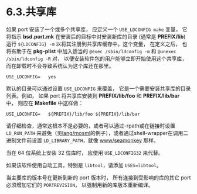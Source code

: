 # 6.3.共享库

如果 port 安装了一个或多个共享库， 应定义一个 `USE_LDCONFIG make` 变量， 它将指示 **bsd.port.mk** 在安装后的目标中对安装新库的目录 (通常是 **PREFIX/lib**) 运行 `${LDCONFIG} -m` 以将其注册到共享库缓存中。这个变量， 在定义之后， 也将有助于在 **pkg-plist** 中加入适当的 `@exec /sbin/ldconfig -m` 和 `@unexec /sbin/ldconfig -R` 对， 以便安装软件包的用户能够立即开始使用这个共享库， 而在卸载时不会导致系统认为这个库还在那里。

```
USE_LDCONFIG=	yes
```

默认的目录可以通过设置 `USE_LDCONFIG` 来覆盖， 它是一个需要安装共享库的目录列表。例如， 如果 port 将共享库安装到 **PREFIX/lib/foo** 和 **PREFIX/lib/bar** 中， 则应在 **Makefile** 中这样做：

```
USE_LDCONFIG=	${PREFIX}/lib/foo ${PREFIX}/lib/bar
```

请仔细检查，通常这根本不是必要的，或者可以通过-rpath或在链接时设置 `LD_RUN_PATH` 来避免（见[lang/mosml](https://cgit.freebsd.org/ports/tree/lang/mosml/)的例子），或者通过shell-wrapper在调用二进制文件前设置 `LD_LIBRARY_PATH`，就像 [www/seamonkey](https://cgit.freebsd.org/ports/tree/www/seamonkey/) 那样。

当在 64 位系统上安装 32 位库时， 应使用 `USE_LDCONFIG32` 来代替。

如果该软件使用自动工具，特别是 `libtool`，请添加 `USES=libtool`。

当主要库的版本号在更新到新的 port 版本时， 所有连接到受影响的库的其它 port 必须增加它们的 `PORTREVISION`， 以强制用新的库版本重新编译。
